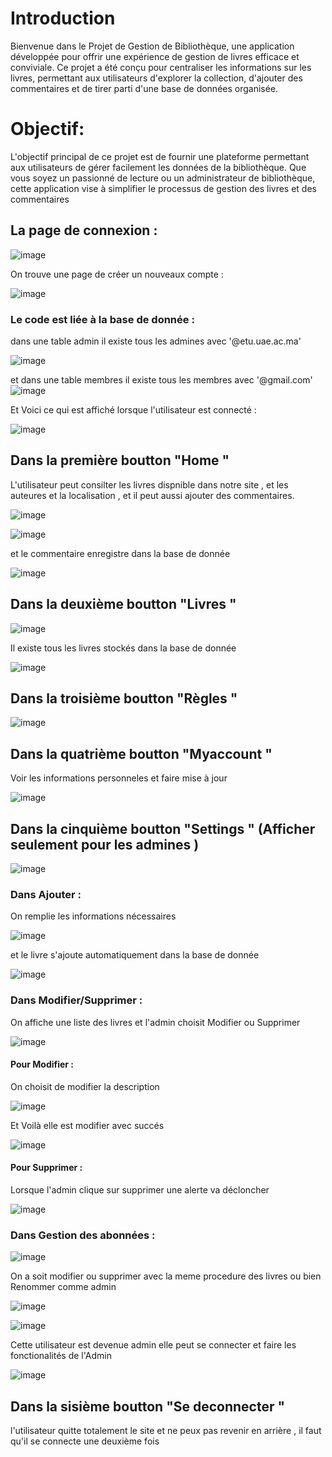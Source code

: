 # Introduction 

Bienvenue dans le Projet de Gestion de Bibliothèque, une application développée pour offrir une expérience de gestion de livres efficace et conviviale. Ce projet a été conçu pour centraliser les informations sur les livres, permettant aux utilisateurs d'explorer la collection, d'ajouter des commentaires et de tirer parti d'une base de données organisée.

# Objectif:

L'objectif principal de ce projet est de fournir une plateforme permettant aux utilisateurs de gérer facilement les données de la bibliothèque. Que vous soyez un passionné de lecture ou un administrateur de bibliothèque, cette application vise à simplifier le processus de gestion des livres et des commentaires

## La page de connexion : 

![image](https://github.com/chaymaemerhrioui1/gestion_de_bibliotheque/assets/128318349/a68d1bdb-9893-4e24-b928-fb67828271c1)

On trouve une page de créer un nouveaux compte : 

![image](https://github.com/chaymaemerhrioui1/gestion_de_bibliotheque/assets/128318349/289475c7-712a-49bb-aee2-b0d597b08d0a)

### Le code est liée à la base de donnée : 
 dans une table admin il existe tous les admines avec '@etu.uae.ac.ma'
 
![image](https://github.com/chaymaemerhrioui1/gestion_de_bibliotheque/assets/128318349/56b97fac-0585-48c2-9333-8b19850664d3)

 et dans une table membres il existe tous les membres avec '@gmail.com'
![image](https://github.com/chaymaemerhrioui1/gestion_de_bibliotheque/assets/128318349/ff9cd65b-df69-497e-9404-770ea47fe407)

Et Voici ce qui est affiché lorsque l'utilisateur est connecté : 

![image](https://github.com/chaymaemerhrioui1/gestion_de_bibliotheque/assets/128318349/15236e35-30fe-4d50-b075-e1edfde5703b)


## Dans la première boutton "Home  "

L'utilisateur peut consilter les livres dispnible dans notre site , et les auteures et la localisation , et il peut aussi ajouter des commentaires. 

![image](https://github.com/chaymaemerhrioui1/gestion_de_bibliotheque/assets/128318349/8d91ae49-e9c3-4b00-a956-6e7a5846e345)

![image](https://github.com/chaymaemerhrioui1/gestion_de_bibliotheque/assets/128318349/3de03619-0830-494d-8bc4-0756934489ca)

et le commentaire enregistre dans la base de donnée 

![image](https://github.com/chaymaemerhrioui1/gestion_de_bibliotheque/assets/128318349/76e5bfaf-e25b-40f9-b338-d58792eff3c8)


## Dans la deuxième boutton "Livres "

![image](https://github.com/chaymaemerhrioui1/gestion_de_bibliotheque/assets/128318349/efb83820-b09b-4647-88ee-4433d523a462)

Il existe tous les livres stockés dans la base de donnée 

![image](https://github.com/chaymaemerhrioui1/gestion_de_bibliotheque/assets/128318349/3aabad2a-a740-4397-bb90-b3a510c25ab7)

## Dans la troisième boutton "Règles "

![image](https://github.com/chaymaemerhrioui1/gestion_de_bibliotheque/assets/128318349/bf96e52d-c674-4176-99d6-32682d2b7292)

## Dans la quatrième boutton "Myaccount "

Voir les informations personneles et faire mise à jour 

![image](https://github.com/chaymaemerhrioui1/gestion_de_bibliotheque/assets/128318349/99267d79-e11d-4f9f-8446-dc7b78bfa9d1)


## Dans la cinquième boutton "Settings " (Afficher seulement pour les admines )

![image](https://github.com/chaymaemerhrioui1/gestion_de_bibliotheque/assets/128318349/17cb2ea0-302c-4d16-bad9-9aed3dda2b47)

### Dans Ajouter : 

On remplie les informations nécessaires 

![image](https://github.com/chaymaemerhrioui1/gestion_de_bibliotheque/assets/128318349/7497dc89-8604-4127-852f-ac7b00256813)

et le livre s'ajoute automatiquement dans la base de donnée 

![image](https://github.com/chaymaemerhrioui1/gestion_de_bibliotheque/assets/128318349/78154f07-1d74-4efd-b447-65e8db458be9)

### Dans Modifier/Supprimer  : 

On affiche une liste des livres et l'admin choisit Modifier ou Supprimer 

![image](https://github.com/chaymaemerhrioui1/gestion_de_bibliotheque/assets/128318349/a0876ca0-e20c-421a-8a9f-97d84384032b)

#### Pour Modifier : 

On choisit de modifier la description 

![image](https://github.com/chaymaemerhrioui1/gestion_de_bibliotheque/assets/128318349/9e832e9d-8158-4689-a4a5-865ba157cd7d)

Et Voilà elle est modifier avec succés 

![image](https://github.com/chaymaemerhrioui1/gestion_de_bibliotheque/assets/128318349/32cadaff-fa58-491c-9067-bd7197e7ea96)

#### Pour Supprimer : 

Lorsque l'admin clique sur supprimer une alerte va décloncher 

![image](https://github.com/chaymaemerhrioui1/gestion_de_bibliotheque/assets/128318349/bcc1de43-a010-40fc-93bc-7ec68596b034)

### Dans Gestion des abonnées :  

![image](https://github.com/chaymaemerhrioui1/gestion_de_bibliotheque/assets/128318349/3424f864-4f8f-4772-88b3-fe6ce8a1cf51)

On a soit modifier ou supprimer avec la meme procedure des livres ou bien Renommer comme admin 

![image](https://github.com/chaymaemerhrioui1/gestion_de_bibliotheque/assets/128318349/008ddd4e-4451-4ed1-8215-c1e75024a4d5)

![image](https://github.com/chaymaemerhrioui1/gestion_de_bibliotheque/assets/128318349/42e028f8-b7e1-4033-9014-130617254a6c)

Cette utilisateur est devenue admin elle peut se connecter et faire les fonctionalités de l'Admin 

![image](https://github.com/chaymaemerhrioui1/gestion_de_bibliotheque/assets/128318349/9685c7a2-b39a-4b47-ad9c-8ca64f40970c)


## Dans la sisième boutton "Se deconnecter "

l'utilisateur quitte totalement le site et ne peux pas revenir en arrière , il faut qu'il se connecte une deuxième fois 
